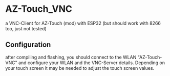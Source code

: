 # AZ-Touch_VNC

a VNC-Client for AZ-Touch (mod) with ESP32 (but should work with 8266 too, just not tested)

## Configuration

after compiling and flashing, you should connect to the WLAN "AZ-Touch-VNC" and configure your WLAN and the VNC-Server details.
Depending on your touch screen it may be needed to adjust the touch screen values. 



